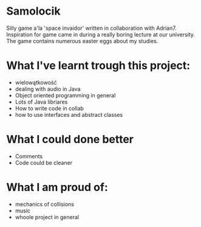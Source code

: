 # Samolocik
Silly game a'la 'space invaidor' written in collaboration with Adrian7.
Inspiration for game came in during a really boring lecture at our university. The game contains numerous easter eggs about my studies.

# What I've learnt trough this project:
- wielowątkowość
- dealing with audio in Java
- Object oriented programming in general
- Lots of Java libriares
- How to write code in collab
- how to use interfaces and abstract classes

# What I could done better
- Comments
- Code could be cleaner

# What I am proud of: 
- mechanics of collisions
- music
- whoole project in general
